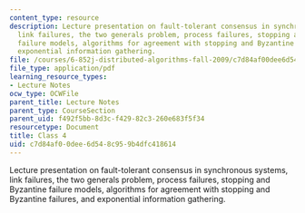 ```yaml
---
content_type: resource
description: Lecture presentation on fault-tolerant consensus in synchronous systems,
  link failures, the two generals problem, process failures, stopping and Byzantine
  failure models, algorithms for agreement with stopping and Byzantine failures, and
  exponential information gathering.
file: /courses/6-852j-distributed-algorithms-fall-2009/c7d84af00dee6d548c959b4dfc418614_MIT6_852JF09_lec04.pdf
file_type: application/pdf
learning_resource_types:
- Lecture Notes
ocw_type: OCWFile
parent_title: Lecture Notes
parent_type: CourseSection
parent_uid: f492f5bb-8d3c-f429-82c3-260e683f5f34
resourcetype: Document
title: Class 4
uid: c7d84af0-0dee-6d54-8c95-9b4dfc418614
---
```

Lecture presentation on fault-tolerant consensus in synchronous systems, link failures, the two generals problem, process failures, stopping and Byzantine failure models, algorithms for agreement with stopping and Byzantine failures, and exponential information gathering.

